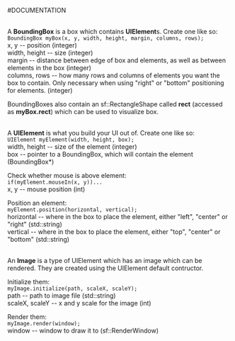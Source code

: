 #DOCUMENTATION

\
A **BoundingBox** is a box which contains **UIElement**s. Create one like so:\
`BoundingBox myBox(x, y, width, height, margin, columns, rows);`\
x, y -- position (integer)\
width, height -- size (integer)\
margin -- distance between edge of box and elements, as well as between elements in the box (integer)\
columns, rows -- how many rows and columns of elements you want the box to contain. Only necessary when using "right" or "bottom" positioning for elements. (integer)

BoundingBoxes also contain an sf::RectangleShape called **rect** (accessed as **myBox.rect**) which can be used to visualize box.

\
A **UIElement** is what you build your UI out of. Create one like so:\
`UIElement myElement(width, height, box);`\
width, height -- size of the element (integer)\
box -- pointer to a BoundingBox, which will contain the element (BoundingBox*)

Check whether mouse is above element:\
`if(myElement.mouseIn(x, y))...`\
x, y -- mouse position (int)

Position an element:\
`myElement.position(horizontal, vertical);`\
horizontal -- where in the box to place the element, either "left", "center" or "right" (std::string)\
vertical -- where in the box to place the element, either "top", "center" or "bottom" (std::string)

\
An **Image** is a type of UIElement which has an image which can be rendered. They are created using the UIElement default contructor.

Initialize them:\
`myImage.initialize(path, scaleX, scaleY);`\
path -- path to image file (std::string)\
scaleX, scaleY -- x and y scale for the image (int)

Render them:\
`myImage.render(window);`\
window -- window to draw it to (sf::RenderWindow)

